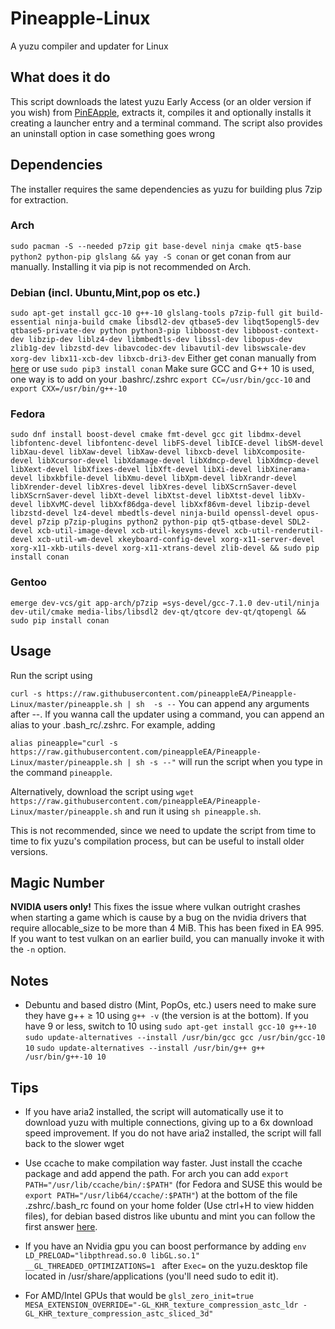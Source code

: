 # Pineapple-Linux
A yuzu compiler and updater for Linux

## What does it do
This script downloads the latest yuzu Early Access (or an older version if you wish) from [PinEApple](https://pineappleea.github.io/), extracts it, compiles it and optionally installs it creating a launcher entry and a terminal command. The script also provides an uninstall option in case something goes wrong

## Dependencies
The installer requires the same dependencies as yuzu for building plus 7zip for extraction.

### Arch
```sudo pacman -S --needed p7zip git base-devel ninja cmake qt5-base python2 python-pip glslang && yay -S conan```
or get conan from aur manually. Installing it via pip is not recommended on Arch.
### Debian (incl. Ubuntu,Mint,pop os etc.)
```sudo apt-get install gcc-10 g++-10 glslang-tools p7zip-full git build-essential ninja-build cmake libsdl2-dev qtbase5-dev libqt5opengl5-dev qtbase5-private-dev python python3-pip libboost-dev libboost-context-dev libzip-dev liblz4-dev libmbedtls-dev libssl-dev libopus-dev zlib1g-dev libzstd-dev libavcodec-dev libavutil-dev libswscale-dev xorg-dev libx11-xcb-dev libxcb-dri3-dev```
Either get conan manually from [here](https://conan.io/downloads.html) or use ```sudo pip3 install conan```
Make sure GCC and G++ 10 is used, one way is to add on your .bashrc/.zshrc ```export CC=/usr/bin/gcc-10``` and ```export CXX=/usr/bin/g++-10```
### Fedora
```sudo dnf install boost-devel cmake fmt-devel gcc git libdmx-devel libfontenc-devel libfontenc-devel libFS-devel libICE-devel libSM-devel libXau-devel libXaw-devel libXaw-devel libxcb-devel libXcomposite-devel libXcursor-devel libXdamage-devel libXdmcp-devel libXdmcp-devel libXext-devel libXfixes-devel libXft-devel libXi-devel libXinerama-devel libxkbfile-devel libXmu-devel libXpm-devel libXrandr-devel libXrender-devel libXres-devel libXres-devel libXScrnSaver-devel libXScrnSaver-devel libXt-devel libXtst-devel libXtst-devel libXv-devel libXvMC-devel libXxf86dga-devel libXxf86vm-devel libzip-devel libzstd-devel lz4-devel mbedtls-devel ninja-build openssl-devel opus-devel p7zip p7zip-plugins python2 python-pip qt5-qtbase-devel SDL2-devel xcb-util-image-devel xcb-util-keysyms-devel xcb-util-renderutil-devel xcb-util-wm-devel xkeyboard-config-devel xorg-x11-server-devel xorg-x11-xkb-utils-devel xorg-x11-xtrans-devel zlib-devel && sudo pip install conan```
### Gentoo
```emerge dev-vcs/git app-arch/p7zip =sys-devel/gcc-7.1.0 dev-util/ninja dev-util/cmake media-libs/libsdl2 dev-qt/qtcore dev-qt/qtopengl && sudo pip install conan``` 
      
## Usage
Run the script using 

``curl -s https://raw.githubusercontent.com/pineappleEA/Pineapple-Linux/master/pineapple.sh | sh  -s --``
You can append any arguments after --.
If you wanna call the updater using a command, you can append an alias to your .bash_rc/.zshrc. For example, adding

```alias pineapple="curl -s https://raw.githubusercontent.com/pineappleEA/Pineapple-Linux/master/pineapple.sh | sh -s --"``` 
will run the script when you type in the command ```pineapple```.

Alternatively, download the script using ```wget https://raw.githubusercontent.com/pineappleEA/Pineapple-Linux/master/pineapple.sh``` and run it using ```sh pineapple.sh```.

This is not recommended, since we need to update the script from time to time to fix yuzu's compilation process, but can be useful to install older versions.

## Magic Number
**NVIDIA users only!**
This fixes the issue where vulkan outright crashes when starting a game which is cause by a bug on the nvidia drivers that require allocable_size to be more than 4 MiB.
This has been fixed in EA 995. If you want to test vulkan on an earlier build, you can manually invoke it with the ```-n``` option.

## Notes
- Debuntu and based distro (Mint, PopOs, etc.) users need to make sure they have g++ ≥ 10 using ```g++ -v``` (the version is at the bottom). If you have 9 or less, switch to 10 using
```sudo apt-get install gcc-10 g++-10```
```sudo update-alternatives --install /usr/bin/gcc gcc /usr/bin/gcc-10 10```
```sudo update-alternatives --install /usr/bin/g++ g++ /usr/bin/g++-10 10```

## Tips
- If you have aria2 installed, the script will automatically use it to download yuzu with multiple connections, giving up to a 6x download speed improvement. 
If you do not have aria2 installed, the script will fall back to the slower wget

- Use ccache to make compilation way faster. Just install the ccache package and add append the path. For arch you can add ```export PATH="/usr/lib/ccache/bin/:$PATH"``` (for Fedora and SUSE this would be ```export PATH="/usr/lib64/ccache/:$PATH"```) at the bottom of the file .zshrc/.bash_rc found on your home folder (Use ctrl+H to view hidden files), for debian based distros like ubuntu and mint you can follow the first answer [here](https://askubuntu.com/questions/470545/how-do-i-set-up-ccache).

- If you have an Nvidia gpu you can boost performance by adding ```env LD_PRELOAD="libpthread.so.0 libGL.so.1" __GL_THREADED_OPTIMIZATIONS=1 ``` after ```Exec=``` on the yuzu.desktop file located in /usr/share/applications (you'll need sudo to edit it).

- For AMD/Intel GPUs that would be ```glsl_zero_init=true MESA_EXTENSION_OVERRIDE="-GL_KHR_texture_compression_astc_ldr -GL_KHR_texture_compression_astc_sliced_3d"```
